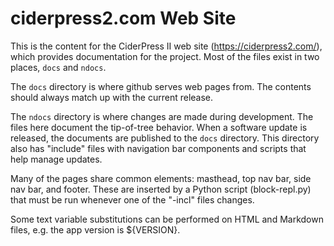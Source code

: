 # ciderpress2.com Web Site #

This is the content for the CiderPress II web site (https://ciderpress2.com/),
which provides documentation for the project.  Most of the files exist in two
places, `docs` and `ndocs`.

The `docs` directory is where github serves web pages from.  The contents
should always match up with the current release.

The `ndocs` directory is where changes are made during development.  The
files here document the tip-of-tree behavior.  When a software update is
released, the documents are published to the `docs` directory.  This directory
also has "include" files with navigation bar components and scripts that help
manage updates.

Many of the pages share common elements: masthead, top nav bar, side nav bar,
and footer.  These are inserted by a Python script (block-repl.py) that must
be run whenever one of the "-incl" files changes.

Some text variable substitutions can be performed on HTML and Markdown files,
e.g. the app version is ${VERSION}.
